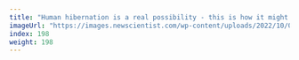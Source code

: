 ```yaml
---
title: "Human hibernation is a real possibility - this is how it might work"
imageUrl: "https://images.newscientist.com/wp-content/uploads/2022/10/07134137/SEI_128464282.jpg?width=600"
index: 198
weight: 198
---
```

